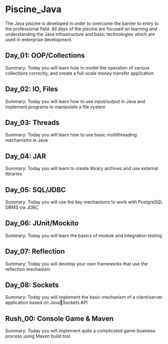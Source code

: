 # Piscine_Java
The Java piscine is developed in order to overcome the barrier to entry to the professional field. All days of the piscine are focused on learning and understanding the Java infrastructure and basic technologies which are used in enterprise development.


## Day_01: OOP/Collections

Summary: Today you will learn how to model the operation of various collections
correctly, and create a full-scale money transfer application


## Day_02: IO, Files

Summary: Today you will learn how to use input/output in Java and implement
programs to manipulate a file system


## Day_03: Threads

Summary: Today you will learn how to use basic multithreading mechanisms in Java


## Day_04: JAR

Summary: Today you will learn to create library archives and use external libraries


## Day_05: SQL/JDBC

Summary: Today you will use the key mechanisms to work with PostgreSQL DBMS via
JDBC

## Day_06: JUnit/Mockito

Summary: Today you will learn the basics of module and integration testing


## Day_07: Reflection

Summary: Today you will develop your own frameworks that use the reflection
mechanism


## Day_08: Sockets

Summary: Today you will implement the basic mechanism of a client/server application
based on JavaSockets API


## Rush_00: Console Game & Maven

Summary: Today you will implement quite a complicated game business process using
Maven build tool

